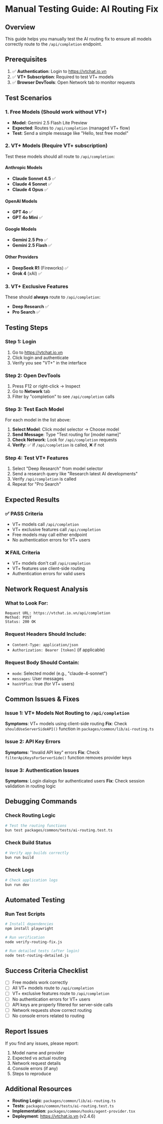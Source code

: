 # Manual Testing Guide: AI Routing Fix

## Overview

This guide helps you manually test the AI routing fix to ensure all models correctly route to the `/api/completion` endpoint.

## Prerequisites

1. ✅ **Authentication**: Login to https://vtchat.io.vn
2. ✅ **VT+ Subscription**: Required to test VT+ models
3. ✅ **Browser DevTools**: Open Network tab to monitor requests

## Test Scenarios

### 1. Free Models (Should work without VT+)

- **Model**: Gemini 2.5 Flash Lite Preview
- **Expected**: Routes to `/api/completion` (managed VT+ flow)
- **Test**: Send a simple message like "Hello, test free model"

### 2. VT+ Models (Require VT+ subscription)

Test these models should all route to `/api/completion`:

#### Anthropic Models

- **Claude Sonnet 4.5** ✅
- **Claude 4 Sonnet** ✅
- **Claude 4 Opus** ✅

#### OpenAI Models

- **GPT 4o** ✅
- **GPT 4o Mini** ✅

#### Google Models

- **Gemini 2.5 Pro** ✅
- **Gemini 2.5 Flash** ✅

#### Other Providers

- **DeepSeek R1** (Fireworks) ✅
- **Grok 4** (xAI) ✅

### 3. VT+ Exclusive Features

These should **always** route to `/api/completion`:

- **Deep Research** ✅
- **Pro Search** ✅

## Testing Steps

### Step 1: Login

1. Go to https://vtchat.io.vn
2. Click login and authenticate
3. Verify you see "VT+" in the interface

### Step 2: Open DevTools

1. Press F12 or right-click → Inspect
2. Go to **Network** tab
3. Filter by "completion" to see `/api/completion` calls

### Step 3: Test Each Model

For each model in the list above:

1. **Select Model**: Click model selector → Choose model
2. **Send Message**: Type "Test routing for [model name]"
3. **Check Network**: Look for `/api/completion` requests
4. **Verify**: ✅ if `/api/completion` is called, ❌ if not

### Step 4: Test VT+ Features

1. Select "Deep Research" from model selector
2. Send a research query like "Research latest AI developments"
3. Verify `/api/completion` is called
4. Repeat for "Pro Search"

## Expected Results

### ✅ PASS Criteria

- VT+ models call `/api/completion`
- VT+ exclusive features call `/api/completion`
- Free models may call either endpoint
- No authentication errors for VT+ users

### ❌ FAIL Criteria

- VT+ models don't call `/api/completion`
- VT+ features use client-side routing
- Authentication errors for valid users

## Network Request Analysis

### What to Look For:

```
Request URL: https://vtchat.io.vn/api/completion
Method: POST
Status: 200 OK
```

### Request Headers Should Include:

- `Content-Type: application/json`
- `Authorization: Bearer [token]` (if applicable)

### Request Body Should Contain:

- `mode`: Selected model (e.g., "claude-4-sonnet")
- `messages`: User messages
- `hasVtPlus`: true (for VT+ users)

## Common Issues & Fixes

### Issue 1: VT+ Models Not Routing to `/api/completion`

**Symptoms**: VT+ models using client-side routing
**Fix**: Check `shouldUseServerSideAPI()` function in `packages/common/lib/ai-routing.ts`

### Issue 2: API Key Errors

**Symptoms**: "Invalid API key" errors
**Fix**: Check `filterApiKeysForServerSide()` function removes provider keys

### Issue 3: Authentication Issues

**Symptoms**: Login dialogs for authenticated users
**Fix**: Check session validation in routing logic

## Debugging Commands

### Check Routing Logic

```bash
# Test the routing functions
bun test packages/common/tests/ai-routing.test.ts
```

### Check Build Status

```bash
# Verify app builds correctly
bun run build
```

### Check Logs

```bash
# Check application logs
bun run dev
```

## Automated Testing

### Run Test Scripts

```bash
# Install dependencies
npm install playwright

# Run verification
node verify-routing-fix.js

# Run detailed tests (after login)
node test-routing-detailed.js
```

## Success Criteria Checklist

- [ ] Free models work correctly
- [ ] All VT+ models route to `/api/completion`
- [ ] VT+ exclusive features route to `/api/completion`
- [ ] No authentication errors for VT+ users
- [ ] API keys are properly filtered for server-side calls
- [ ] Network requests show correct routing
- [ ] No console errors related to routing

## Report Issues

If you find any issues, please report:

1. Model name and provider
2. Expected vs actual routing
3. Network request details
4. Console errors (if any)
5. Steps to reproduce

## Additional Resources

- **Routing Logic**: `packages/common/lib/ai-routing.ts`
- **Tests**: `packages/common/tests/ai-routing.test.ts`
- **Implementation**: `packages/common/hooks/agent-provider.tsx`
- **Deployment**: https://vtchat.io.vn (v2.4.6)
